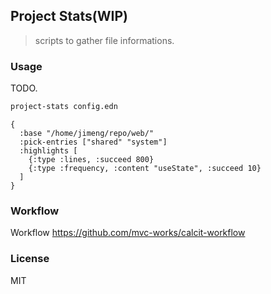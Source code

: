 
Project Stats(WIP)
----

> scripts to gather file informations.

### Usage

TODO.

```bash
project-stats config.edn
```

```edn
{
  :base "/home/jimeng/repo/web/"
  :pick-entries ["shared" "system"]
  :highlights [
    {:type :lines, :succeed 800}
    {:type :frequency, :content "useState", :succeed 10}
  ]
}
```

### Workflow

Workflow https://github.com/mvc-works/calcit-workflow

### License

MIT
